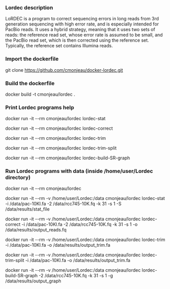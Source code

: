### Lordec description ###

LoRDEC is a program to correct sequencing errors in long reads from 3rd generation sequencing with high error rate, and is especially intended for PacBio reads. It uses a hybrid strategy, meaning that it uses two sets of reads: the reference read set, whose error rate is assumed to be small, and the PacBio read set, which is then corrected using the reference set. Typically, the reference set contains Illumina reads.

### Import the dockerfile ###

git clone https://github.com/cmonjeau/docker-lordec.git

### Build the dockerfile ###

docker build -t cmonjeau/lordec .

### Print Lordec programs help ###

docker run -it --rm cmonjeau/lordec lordec-stat

docker run -it --rm cmonjeau/lordec lordec-correct

docker run -it --rm cmonjeau/lordec lordec-trim

docker run -it --rm cmonjeau/lordec lordec-trim-split

docker run -it --rm cmonjeau/lordec lordec-build-SR-graph

### Run Lordec programs with data (inside /home/user/Lordec directory)

docker run -it --rm cmonjeau/lordec

docker run -it --rm -v /home/user/Lordec:/data cmonjeau/lordec lordec-stat -i /data/pac-10Kl.fa -2 /data/rcc745-10K.fq -k 31 -s 1 -S /data/results/stat_file

docker run -it --rm -v /home/user/Lordec:/data cmonjeau/lordec lordec-correct -i /data/pac-10Kl.fa -2 /data/rcc745-10K.fq -k 31 -s 1 -o /data/results/output_reads.fq

docker run -it --rm -v /home/user/Lordec:/data cmonjeau/lordec lordec-trim -i /data/pac-10Kl.fa -o /data/results/output_trim.fa

docker run -it --rm -v /home/user/Lordec:/data cmonjeau/lordec lordec-trim-split -i /data/pac-10Kl.fa -o /data/results/output_trim.fa

docker run -it --rm -v /home/user/Lordec:/data cmonjeau/lordec lordec-build-SR-graph -2 /data/rcc745-10K.fq -k 31 -s 1 -g /data/results/output_graph
